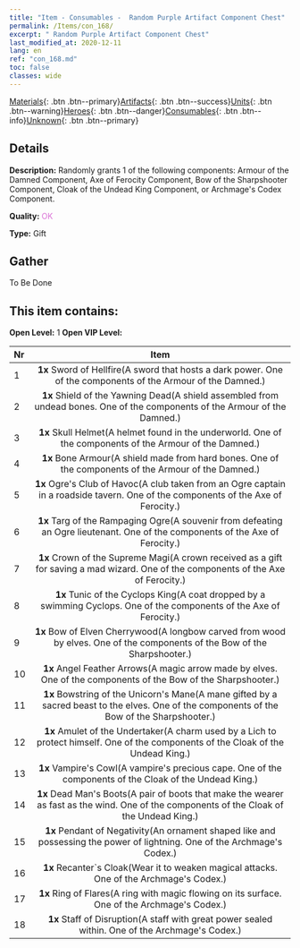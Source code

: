 ```yaml
---
title: "Item - Consumables -  Random Purple Artifact Component Chest"
permalink: /Items/con_168/
excerpt: " Random Purple Artifact Component Chest"
last_modified_at: 2020-12-11
lang: en
ref: "con_168.md"
toc: false
classes: wide
---
```

 [Materials](/Items/){: .btn .btn--primary}[Artifacts](/Items/Artifacts/){: .btn .btn--success}[Units](/Items/Units/){: .btn .btn--warning}[Heroes](/Items/Heroes/){: .btn .btn--danger}[Consumables](/Items/Consumables/){: .btn .btn--info}[Unknown](/Items/Unknown/){: .btn .btn--primary}

## Details
 **Description:** Randomly grants 1 of the following components: Armour of the Damned Component, Axe of Ferocity Component, Bow of the Sharpshooter Component, Cloak of the Undead King Component, or Archmage's Codex Component.

 **Quality:** <span style="color: #DA70D6">OK</span>

 **Type:** Gift

## Gather

  To Be Done

## This item contains:

 **Open Level:** 1
 **Open VIP Level:** 

  | Nr |      Item    |
  |:---|:------------:|
  | 1 |  **1x** Sword of Hellfire(A sword that hosts a dark power. One of the components of the Armour of the Damned.) | 
  | 2 |  **1x** Shield of the Yawning Dead(A shield assembled from undead bones. One of the components of the Armour of the Damned.) | 
  | 3 |  **1x** Skull Helmet(A helmet found in the underworld. One of the components of the Armour of the Damned.) | 
  | 4 |  **1x** Bone Armour(A shield made from hard bones. One of the components of the Armour of the Damned.) | 
  | 5 |  **1x** Ogre's Club of Havoc(A club taken from an Ogre captain in a roadside tavern. One of the components of the Axe of Ferocity.) | 
  | 6 |  **1x** Targ of the Rampaging Ogre(A souvenir from defeating an Ogre lieutenant. One of the components of the Axe of Ferocity.) | 
  | 7 |  **1x** Crown of the Supreme Magi(A crown received as a gift for saving a mad wizard. One of the components of the Axe of Ferocity.) | 
  | 8 |  **1x** Tunic of the Cyclops King(A coat dropped by a swimming Cyclops. One of the components of the Axe of Ferocity.) | 
  | 9 |  **1x** Bow of Elven Cherrywood(A longbow carved from wood by elves. One of the components of the Bow of the Sharpshooter.) | 
  | 10 |  **1x** Angel Feather Arrows(A magic arrow made by elves. One of the components of the Bow of the Sharpshooter.) | 
  | 11 |  **1x** Bowstring of the Unicorn's Mane(A mane gifted by a sacred beast to the elves. One of the components of the Bow of the Sharpshooter.) | 
  | 12 |  **1x** Amulet of the Undertaker(A charm used by a Lich to protect himself. One of the components of the Cloak of the Undead King.) | 
  | 13 |  **1x** Vampire's Cowl(A vampire's precious cape. One of the components of the Cloak of the Undead King.) | 
  | 14 |  **1x** Dead Man's Boots(A pair of boots that make the wearer as fast as the wind. One of the components of the Cloak of the Undead King.) | 
  | 15 |  **1x** Pendant of Negativity(An ornament shaped like and possessing the power of lightning. One of the Archmage's Codex.) | 
  | 16 |  **1x** Recanter`s Cloak(Wear it to weaken magical attacks. One of the Archmage's Codex.) | 
  | 17 |  **1x** Ring of Flares(A ring with magic flowing on its surface. One of the Archmage's Codex.) | 
  | 18 |  **1x** Staff of Disruption(A staff with great power sealed within. One of the Archmage's Codex.) | 
